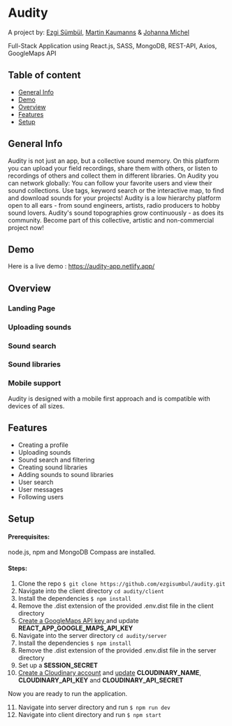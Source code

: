 # Audity

A project by: [Ezgi Sümbül](https://github.com/ezgisumbul), [Martin Kaumanns](https://github.com/MartinKaumanns) & [Johanna Michel](https://github.com/JohannaPeanut)

Full-Stack Application using React.js, SASS, MongoDB, REST-API, Axios, GoogleMaps API


## Table of content

- [General Info](https://github.com/ezgisumbul/audity/edit/master/README.md#general-info)
- [Demo](https://github.com/ezgisumbul/audity/edit/master/README.md#demo)
- [Overview](https://github.com/ezgisumbul/audity/edit/master/README.md#overview)
- [Features](https://github.com/ezgisumbul/audity/edit/master/README.md#features)
- [Setup](https://github.com/ezgisumbul/audity/edit/master/README.md#setup)

## General Info

Audity is not just an app, but a collective sound memory. On this platform you can upload your field recordings, share them with others, or listen to recordings of others and collect them in different libraries. On Audity you can network globally: You can follow your favorite users and view their sound collections. Use tags, keyword search or the interactive map, to find and download sounds for your projects! Audity is a low hierarchy platform open to all ears - from sound engineers, artists, radio producers to hobby sound lovers. Audity's sound topographies grow continuously - as does its community. Become part of this collective, artistic and non-commercial project now!

## Demo

Here is a live demo : https://audity-app.netlify.app/

## Overview

### Landing Page

### Uploading sounds

### Sound search
  
### Sound libraries

### Mobile support
Audity is designed with a mobile first approach and is compatible with devices of all sizes.

## Features
- Creating a profile
- Uploading sounds
- Sound search and filtering
- Creating sound libraries
- Adding sounds to sound libraries
- User search
- User messages
- Following users

## Setup
#### Prerequisites: 

node.js, npm and MongoDB Compass are installed.

#### Steps:

1. Clone the repo `$ git clone https://github.com/ezgisumbul/audity.git`
2. Navigate into the client directory `cd audity/client`
3. Install the dependencies
`$ npm install`
4. Remove the .dist extension of the provided .env.dist file in the client directory
5. [Create a GoogleMaps API key ](https://developers.google.com/maps/documentation/javascript/get-api-key) and update **REACT_APP_GOOGLE_MAPS_API_KEY**
6. Navigate into the server directory `cd audity/server`
7. Install the dependencies
`$ npm install`
8. Remove the .dist extension of the provided .env.dist file in the server directory
9. Set up a **SESSION_SECRET**
10. [Create a Cloudinary account](https://cloudinary.com) and [update](https://www.youtube.com/watch?v=1SIp9VL5TMo&ab_channel=Cloudinary) **CLOUDINARY_NAME**, **CLOUDINARY_API_KEY** and **CLOUDINARY_API_SECRET**

Now you are ready to run the application.

11. Navigate into server directory and run
`$ npm run dev`
12. Navigate into client directory and run
`$ npm start`
